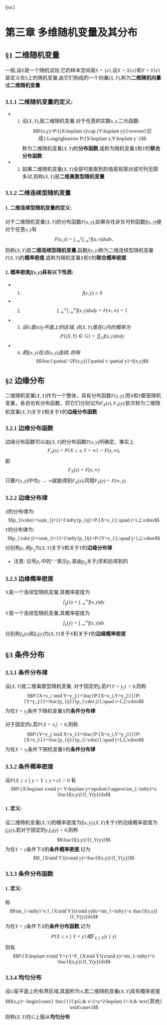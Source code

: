 <font face="宋体">
<font size="3">

[toc]

# 第三章 多维随机变量及其分布
## &sect;1 二维随机变量
一般,设$E$是一个随机试验,它的样本空间是$S=\{e\}$,设$X=X\{e\}$和$Y=Y\{e\}$是定义在$S$上的随机变量,由它们构成的一个向量$(X,Y)$,称为**二维随机向量**或**二维随机变量**
### 3.1.1 二维随机变量的定义:
- 1. 设$(X,Y)$,是二维随机变量,对于任意的实数$x,y$,二元函数:
$$F(x,y)=P\{(X\leqslant x)\cap (Y\leqslant y)\}\overset{记成}\Longrightarrow P\{X\leqslant x,Y\leqslant y \}$$
称为二维随机变量$(X,Y)$的**分布函数**,或称为随机变量$X$和$Y$的**联合分布函数**
- 2. 如果二维随机变量$(X,Y)$全部可能取到的值是有限对或可列无限多对,则称$(X,Y)$是**二维离散型随机变量**

### 3.1.2 二维连续型随机变量
#### 1. 二维连续型随机变量的定义:
对于二维随机变量$(X,Y)$的分布函数$F(x,y)$,如果存在非负可积函数$f(x,y)$使对于任意$x,y$有
$$F(x,y)=\int_{-\infty}^y \int_{-\infty}^x f(u,v)dudv,$$
则称$(X,Y)$是**二维连续型随机变量**,函数$f(x,y)$称为二维连续型随机变量$F(X,Y)$的**概率密度**,或称为随机变量$X$和$Y$的**联合概率密度**
#### 2. 概率密度$f(x,y)$具有以下性质:
- 1. $$f(x,y)\geqslant 0$$
- 2. $$\int_{-\infty}^\infty\int_{-\infty}^\infty f(x,y)dxdy=F(\infty,\infty)=1$$
- 3. $设G是xOy平面上的区域,点(X,Y)落在G内的概率为$
$$P\{(X,Y)\in G \}=\iint_Gf(x,y)dxdy$$
- 4. $若f(x,y)在点(x,y)连续,则有$
$$\frac{\partial ^2F(x,y)}{\partial x \partial y}=f(x,y)$$

## &sect;2 边缘分布
二维随机变量$(X,Y)$作为一个整体，具有分布函数$F(x,y)$.而$X$和$Y$都是随机变量，各自也有分布函数，将它们分别记为$F_X(x),F_Y(y)$,依次称为二维随机变量$(X,Y)$关于$X$和关于$Y$的**边缘分布函数**

### 3.2.1 边缘分布函数
边缘分布函数可以由$(X,Y)$的分布函数$F(x,y)$所确定，事实上
$$F_X(x)=P\{X \leqslant x , Y< \infty\}=F(x,\infty),$$
即$$F_X(x)=F(x,\infty)$$
只要$F(x,y)$中令$y\rightarrow\infty$就能得到$F_X(x)$,同理$F_Y(y)=F(\infty,y)$

### 3.2.2 边缘分布律
$X$的分布律为:
$$p_{i\cdot}=\sum_{j=1}^{\infty}p_{ij}=P\{X=x_i\},\quad i=1,2,\cdots$$
$Y$的分布律为:
$$p_{\cdot j}=\sum_{i=1}^{\infty}p_{ij}=P\{Y=y_i\},\quad j=1,2,\cdots$$
分别称$p_{i\cdot}和p_{\cdot j}$为$(X,Y)$关于$X$和关于$Y$的**边缘分布律**
- 注意:
记号$p_{i\cdot}$中的"·"表示$p_{i\cdot}$是由$p_{ij}$关于$j$求和后得到的

### 3.2.3 边缘概率密度
X是一个连续型随机变量,其概率密度为
$$f_X(x)=\int_{-\infty}^{\infty}f(x,y)dy$$
Y是一个连续型随机变量,其概率密度为
$$f_Y(y)=\int_{-\infty}^{\infty}f(x,y)dx$$
分别称$f_X(x)$和$f_Y(y)$为$(X,Y)$关于$X$和关于$Y$的**边缘概率密度**

## &sect;3 条件分布
### 3.3.1 条件分布律
设$(X,Y)$是二维离散型随机变量,
对于固定的$j$,若$P\{Y=y_j\}>0$,则称
$$P\{X=x_i \mid Y=y_j\}=\frac{P\{X=x_i,Y=y_j\}}{P\{Y=y_j\}}=\frac{p_{ij}}{p_{\cdot j}},\quad i=1,2,\cdots$$
为在$Y=y_j$条件下随机变量$X$的**条件分布律**

对于固定的$i$,若$P\{X=x_i\}>0$,则称
$$P\{Y=y_j \mid X=x_i\}=\frac{P\{X=x_i,Y=y_j\}}{P\{X=x_i\}}=\frac{p_{ij}}{p_{i \cdot}},\quad j=1,2,\cdots$$
为在$X=x_i$条件下随机变量$Y$的**条件分布律**

### 3.3.2  条件概率密度
设$P\{X\leqslant x\mid y< Y\leqslant y+\epsilon\}>0$
有
$$P\{X\leqslant x\mid y< Y\leqslant y+\epsilon\}\approx\int_{-\infty}^x \frac{f(x,y)}{f_Y(y)}dx$$
#### 1. 定义:
设二维随机变量$(X,Y)$的概率密度为$f(x,y)$,$(X,Y)$关于$Y$的边缘概率密度为$f_Y(y)$,若对于固定的$y$,$f_Y(y)>0$,则称
$$\frac{f(x,y)}{f_Y(y)}$$
为在$Y=y$条件下$X$的**条件概率密度**,记为
$$f_{X\mid Y}(x\mid y)=\frac{f(x,y)}{f_Y(y)}$$

### 3.3.3 条件分布函数
#### 1. 定义:
称
$$\int_{-\infty}^x f_{X\mid Y}(x\mid y)dx=\int_{-\infty}^x \frac{f(x,y)}{f_Y(y)}dx$$
为在$Y=y$条件下$X$的**条件分布函数**,记为
$$P\{X\leqslant x\mid Y=y\}或F_{X\mid Y}(x\mid y)$$
则有
$$P\{X\leqslant x\mid Y=y\}=F_{X\mid Y}(x\mid y)=\int_{-\infty}^x \frac{f(x,y)}{f_Y(y)}dx$$

### 3.3.4 均匀分布
设$G$是平面上的有界区域,其面积为$A$,若二维随机变量$(X,Y)$具有概率密度
$$f(x,y)=
\begin{cases}
\frac{1}{\pi},& x^2+y^2\leqslant 1\\
0,& \text{其他}
\end{cases}$$
则称$(X,Y)$在$G$上服从**均匀分布**

